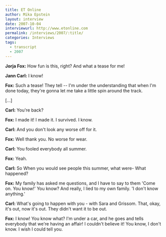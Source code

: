 ```yaml
---
title: ET Online
author: Mika Epstein
layout: interview
date: 2007-10-04
interviewurl: http://www.etonline.com  
permalink: /interviews/2007/:title/
categories: Interviews
tags:
  - transcript
  - 2007
---
```


**Jorja Fox:** How fun is this, right? And what a tease for me!

**Jann Carl:** I know!

**Fox:** Such a tease! They tell -- I'm under the understanding that when I'm done today, they're gonna let me take a little spin around the track.

[...]

**Carl:** You're back?

**Fox:** I made it! I made it. I survived. I know.

**Carl:** And you don't look any worse off for it.

**Fox:** Well thank you. No worse for wear.

**Carl:** You fooled everybody all summer. 

**Fox:** Yeah.

**Carl:** So When you would see people this summer, what were- What happened?

**Fox:** My family has asked me questions, and I have to say to them 'Come on. You know!' You know? And really, I lied to my own family. 'I don't know anything.'

**Carl:** What's going to happen with you - with Sara and Grissom. That, okay, it's out, now it's out. They didn't want it to be out.

**Fox:** I know! You know what? I'm under a car, and he goes and tells everybody that we're having an affair! I couldn't believe it! You know, I don't know. I wish I could tell you.